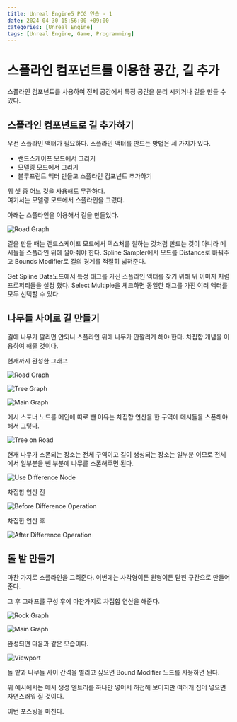 ```yaml
---
title: Unreal Engine5 PCG 연습 - 1
date: 2024-04-30 15:56:00 +09:00
categories: [Unreal Engine]
tags: [Unreal Engine, Game, Programming]
---
```


# 스플라인 컴포넌트를 이용한 공간, 길 추가

스플라인 컴포넌트를 사용하여 전체 공간에서 특정 공간을 분리
시키거나 길을 만들 수 있다. 


## 스플라인 컴포넌트로 길 추가하기

우선 스플라인 액터가 필요하다. 스플라인 액터를 만드는 방법은
세 가지가 있다.

* 랜드스케이프 모드에서 그리기
* 모델링 모드에서 그리기
* 블루프린트 액터 만들고 스플라인 컴포넌트 추가하기

위 셋 중 어느 것을 사용해도 무관하다.  
여기서는 모델링 모드에서 스플라인을 그렸다.  

아래는 스플라인을 이용해서 길을 만들었다.  

![Road Graph](assets/UE5PCG/PCG-1/pcg-1-0.png)  

길을 만들 때는 랜드스케이프 모드에서 텍스처를 칠하는 것처럼 
만드는 것이 아니라 메시들을 스플라인 위에 깔아줘야 한다. 
Spline Sampler에서 모드를 Distance로 바꿔주고
Bounds Modifier로 길의 경계를 적절히 넓혀준다.

Get Spline Data노드에서 특정 태그를 가진 스플라인 액터를
찾기 위해 위 이미지 처럼 프로퍼티들을 설정 했다.
Select Multiple을 체크하면 동일한 태그를 가진 여러 액터를
모두 선택할 수 있다.  


## 나무들 사이로 길 만들기

길에 나무가 깔리면 안되니 스플라인 위에 나무가 안깔리게 해야
한다. 차집합 개념을 이용하여 해줄 것이다.

현재까지 완성한 그래프  

![Road Graph](assets/UE5PCG/PCG-1/pcg-1-0.png)  

![Tree Graph](assets/UE5PCG/PCG-1/pcg-1-1.png)  

![Main Graph](assets/UE5PCG/PCG-1/pcg-1-2.png)  

메시 스포너 노드를 메인에 따로 뺀 이유는 차집합 연산을 
한 구역에 메시들을 스폰해야 해서 그렇다.  


![Tree on Road](assets/UE5PCG/PCG-1/pcg-1-3.png)  

현재 나무가 스폰되는 장소는 전체 구역이고 길이 생성되는 장소는
일부분 이므로 전체에서 일부분을 뺀 부분에 나무를 스폰해주면 된다.


![Use Difference Node](assets/UE5PCG/PCG-1/pcg-1-4.png)  

차집합 연산 전

![Before Difference Operation](assets/UE5PCG/PCG-1/pcg-1-5.png)  

차집한 연산 후  

![After Difference Operation](assets/UE5PCG/PCG-1/pcg-1-6.png)  



## 돌 밭 만들기
마찬 가지로 스플라인을 그려준다. 이번에는 사각형이든 원형이든
닫힌 구간으로 만들어 준다.

그 후 그래프를 구성 후에 마찬가지로 차집합 연산을 해준다.  

![Rock Graph](assets/UE5PCG/PCG-1/pcg-1-7.png)  

![Main Graph](assets/UE5PCG/PCG-1/pcg-1-8.png)

완성되면 다음과 같은 모습이다.

![Viewport](assets/UE5PCG/PCG-1/pcg-1-9.png)  

돌 밭과 나무들 사이 간격을 벌리고 싶으면 Bound Modifier
노드를 사용하면 된다.

위 예시에서는 메시 생성 엔트리를 하나만 넣어서 허접해 보이지만
여러개 집어 넣으면 자연스러워 질 것이다.  


이번 포스팅을 마친다.
